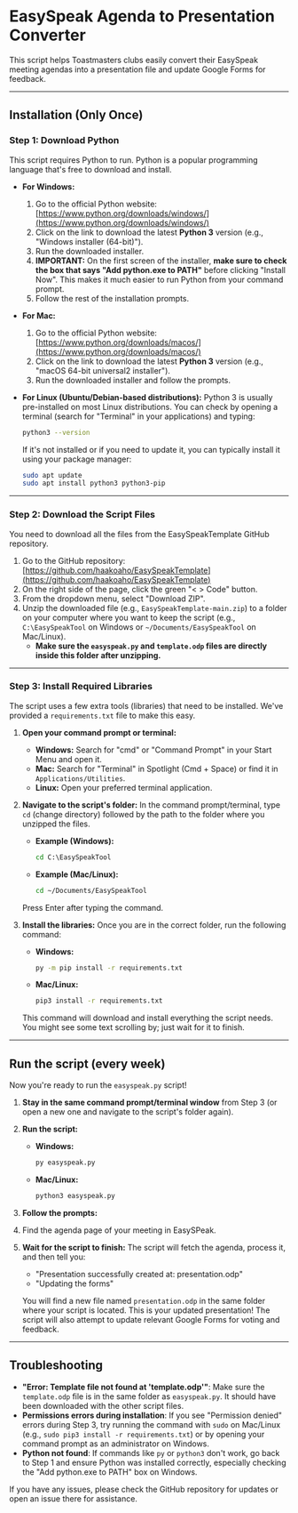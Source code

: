 # EasySpeak Agenda to Presentation Converter

This script helps Toastmasters clubs easily convert their EasySpeak meeting agendas into a presentation file and update Google Forms for feedback.

---

## Installation (Only Once)

### Step 1: Download Python

This script requires Python to run. Python is a popular programming language that's free to download and install.

* **For Windows:**
    1.  Go to the official Python website: [https://www.python.org/downloads/windows/](https://www.python.org/downloads/windows/)
    2.  Click on the link to download the latest **Python 3** version (e.g., "Windows installer (64-bit)").
    3.  Run the downloaded installer.
    4.  **IMPORTANT:** On the first screen of the installer, **make sure to check the box that says "Add python.exe to PATH"** before clicking "Install Now". This makes it much easier to run Python from your command prompt.
    5.  Follow the rest of the installation prompts.

* **For Mac:**
    1.  Go to the official Python website: [https://www.python.org/downloads/macos/](https://www.python.org/downloads/macos/)
    2.  Click on the link to download the latest **Python 3** version (e.g., "macOS 64-bit universal2 installer").
    3.  Run the downloaded installer and follow the prompts.

* **For Linux (Ubuntu/Debian-based distributions):**
    Python 3 is usually pre-installed on most Linux distributions. You can check by opening a terminal (search for "Terminal" in your applications) and typing:
    ```bash
    python3 --version
    ```
    If it's not installed or if you need to update it, you can typically install it using your package manager:
    ```bash
    sudo apt update
    sudo apt install python3 python3-pip
    ```

---

### Step 2: Download the Script Files

You need to download all the files from the EasySpeakTemplate GitHub repository.

1.  Go to the GitHub repository: [https://github.com/haakoaho/EasySpeakTemplate](https://github.com/haakoaho/EasySpeakTemplate)
2.  On the right side of the page, click the green "< > Code" button.
3.  From the dropdown menu, select "Download ZIP".
4.  Unzip the downloaded file (e.g., `EasySpeakTemplate-main.zip`) to a folder on your computer where you want to keep the script (e.g., `C:\EasySpeakTool` on Windows or `~/Documents/EasySpeakTool` on Mac/Linux).
    * **Make sure the `easyspeak.py` and `template.odp` files are directly inside this folder after unzipping.**

---

### Step 3: Install Required Libraries

The script uses a few extra tools (libraries) that need to be installed. We've provided a `requirements.txt` file to make this easy.

1.  **Open your command prompt or terminal:**
    * **Windows:** Search for "cmd" or "Command Prompt" in your Start Menu and open it.
    * **Mac:** Search for "Terminal" in Spotlight (Cmd + Space) or find it in `Applications/Utilities`.
    * **Linux:** Open your preferred terminal application.

2.  **Navigate to the script's folder:** In the command prompt/terminal, type `cd` (change directory) followed by the path to the folder where you unzipped the files.
    * **Example (Windows):**
        ```cmd
        cd C:\EasySpeakTool
        ```
    * **Example (Mac/Linux):**
        ```bash
        cd ~/Documents/EasySpeakTool
        ```
    Press Enter after typing the command.

3.  **Install the libraries:** Once you are in the correct folder, run the following command:
    * **Windows:**
        ```cmd
        py -m pip install -r requirements.txt
        ```
    * **Mac/Linux:**
        ```bash
        pip3 install -r requirements.txt
        ```
    This command will download and install everything the script needs. You might see some text scrolling by; just wait for it to finish.

---

## Run the script (every week)

Now you're ready to run the `easyspeak.py` script!

1.  **Stay in the same command prompt/terminal window** from Step 3 (or open a new one and navigate to the script's folder again).

2.  **Run the script:**
    * **Windows:**
        ```cmd
        py easyspeak.py
        ```
    * **Mac/Linux:**
        ```bash
        python3 easyspeak.py
        ```

3.  **Follow the prompts:** 
4.  Find the agenda page of your meeting in EasySPeak.

5.  **Wait for the script to finish:** The script will fetch the agenda, process it, and then tell you:
    * "Presentation successfully created at: presentation.odp"
    * "Updating the forms"

    You will find a new file named `presentation.odp` in the same folder where your script is located. This is your updated presentation! The script will also attempt to update relevant Google Forms for voting and feedback.

---

## Troubleshooting

* **"Error: Template file not found at 'template.odp'"**: Make sure the `template.odp` file is in the same folder as `easyspeak.py`. It should have been downloaded with the other script files.
* **Permissions errors during installation**: If you see "Permission denied" errors during Step 3, try running the command with `sudo` on Mac/Linux (e.g., `sudo pip3 install -r requirements.txt`) or by opening your command prompt as an administrator on Windows.
* **Python not found**: If commands like `py` or `python3` don't work, go back to Step 1 and ensure Python was installed correctly, especially checking the "Add python.exe to PATH" box on Windows.

If you have any issues, please check the GitHub repository for updates or open an issue there for assistance.